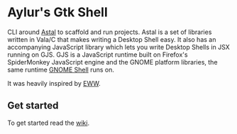 # Aylur's Gtk Shell

CLI around [Astal](https://github.com/astal-sh/) to scaffold and run projects.
Astal is a set of libraries written in Vala/C that makes writing a Desktop Shell easy.
It also has an accompanying JavaScript library which lets you write Desktop Shells in JSX running on GJS.
GJS is a JavaScript runtime built on Firefox's SpiderMonkey JavaScript engine and the GNOME platform libraries, the same runtime [GNOME Shell](https://gitlab.gnome.org/GNOME/gnome-shell) runs on.

It was heavily inspired by [EWW](https://github.com/elkowar/eww).

## Get started

To get started read the [wiki](https://aylur.github.io/astal/ags/first-widgets).
